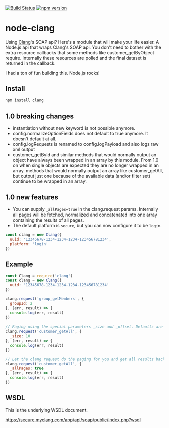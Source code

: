 [![Build Status](https://travis-ci.org/devotis/node-clang.svg)](https://travis-ci.org/devotis/node-clang)
[![npm version](https://badge.fury.io/js/clang.svg)](https://www.npmjs.org/package/clang)

node-clang
==========

Using <a href="http://www.createaclang.com/">Clang</a>'s SOAP api? Here's a module that will make your life easier. A Node.js api that wraps Clang's SOAP api. You don't need to bother with the extra resource callbacks that some methods like customer_getByObject require. Internally these resources are polled and the final dataset is returned in the callback.

I had a ton of fun building this. Node.js rocks!

## Install

```javascript
npm install clang
```

## 1.0 breaking changes
- instantiation without new keyword is not possible anymore.
- config.normalizeOptionFields does not default to true anymore. It doesn't default at all.
- config.logRequests is renamed to config.logPayload and also logs raw xml output
- customer_getById and similar methods that would normally output an object have always been wrapped in an array by this module. From 1.0 on when single objects are expected they are no longer wrapped in an array. methods that would normally output an array like customer_getAll, but output just one because of the available data (and/or filter set) continue to be wrapped in an array.

## 1.0 new features
- You can supply `_allPages=true` in the clang.request params. Internally all pages will be fetched, normalized and concatenated into one array containing the results of all pages.
- The default platform is `secure`, but you can now configure it to be `login`.
```javascript
const clang = new Clang({
  uuid: '12345678-1234-1234-1234-123456781234',
  platform: 'login'
})
```

## Example
```javascript
const Clang = require('clang')
const clang = new Clang({
  uuid: '12345678-1234-1234-1234-123456781234'
})

clang.request('group_getMembers', {
  groupId: 2
}, (err, result) => {
  console.log(err, result)
})

// Paging using the special parameters _size and _offset. Defaults are 50 and 0
clang.request('customer_getAll', {
  _size: 10
}, (err, result) => {
  console.log(err, result)
})

// Let the clang request do the paging for you and get all results back
clang.request('customer_getAll', {
  _allPages: true
}, (err, result) => {
  console.log(err, result)
})


```

## WSDL
This is the underlying WSDL document.

https://secure.myclang.com/app/api/soap/public/index.php?wsdl
